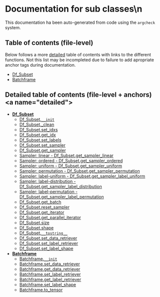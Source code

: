 # Documentation for sub classes\n

This documentation ha been auto-generated from code using the `argcheck` system.

## Table of contents (file-level)

Below follows a more [detailed](#detailed) table of contents with links to
the different functions. Not this list may be incompleted due to failure to
add apropriate anchor tags during documentation.


- [Df_Subset](01_subset.md)
- [Batchframe](10_batchframe.md)

## Detailed table of contents (file-level + anchors)<a name=\"detailed\">


- **[Df_Subset](01_subset.md)**
  - [Df_Subset.`__init`](01_subset.md#Df_Subset.__init)
  - [Df_Subset._clean](01_subset.md#Df_Subset._clean)
  - [Df_Subset.set_idxs](01_subset.md#Df_Subset.set_idxs)
  - [Df_Subset.get_idx](01_subset.md#Df_Subset.get_idx)
  - [Df_Subset.set_labels](01_subset.md#Df_Subset.set_labels)
  - [Df_Subset.set_sampler](01_subset.md#Df_Subset.set_sampler)
  - [Df_Subset.get_sampler](01_subset.md#Df_Subset.get_sampler)
  - [Sampler: linear - Df_Subset.get_sampler_linear](01_subset.md#Df_Subset.get_sampler_linear)
  - [Sampler: ordered - Df_Subset.get_sampler_ordered](01_subset.md#Df_Subset.get_sampler_ordered)
  - [Sampler: uniform - Df_Subset.get_sampler_uniform](01_subset.md#Df_Subset.get_sampler_uniform)
  - [Sampler: permutation - Df_Subset.get_sampler_permutation](01_subset.md#Df_Subset.get_sampler_permutation)
  - [Sampler: label-uniform - Df_Subset.get_sampler_label_uniform](01_subset.md#Df_Subset.get_sampler_label_uniform)
  - [Sampler: label-distribution - Df_Subset.get_sampler_label_distribution](01_subset.md#Df_Subset.get_sampler_label_distribution)
  - [Sampler: label-permutation - Df_Subset.get_sampler_label_permutation](01_subset.md#Df_Subset.get_sampler_label_permutation)
  - [Df_Subset.get_batch](01_subset.md#Df_Subset.get_batch)
  - [Df_Subset.reset_sampler](01_subset.md#Df_Subset.reset_sampler)
  - [Df_Subset.get_iterator](01_subset.md#Df_Subset.get_iterator)
  - [Df_Subset.get_parallel_iterator](01_subset.md#Df_Subset.get_parallel_iterator)
  - [Df_Subset.size](01_subset.md#Df_Subset.size)
  - [Df_Subset.shape](01_subset.md#Df_Subset.shape)
  - [Df_Subset.`__tostring__`](01_subset.md#Df_Subset.__tostring__)
  - [Df_Subset.set_data_retriever](01_subset.md#Df_Subset.set_data_retriever)
  - [Df_Subset.set_label_retriever](01_subset.md#Df_Subset.set_label_retriever)
  - [Df_Subset.set_label_shape](01_subset.md#Df_Subset.set_label_shape)
- **[Batchframe](10_batchframe.md)**
  - [Batchframe.`__init`](10_batchframe.md#Batchframe.__init)
  - [Batchframe.set_data_retriever](10_batchframe.md#Batchframe.set_data_retriever)
  - [Batchframe.get_data_retriever](10_batchframe.md#Batchframe.get_data_retriever)
  - [Batchframe.set_label_retriever](10_batchframe.md#Batchframe.set_label_retriever)
  - [Batchframe.get_label_retriever](10_batchframe.md#Batchframe.get_label_retriever)
  - [Batchframe.set_label_shape](10_batchframe.md#Batchframe.set_label_shape)
  - [Batchframe.to_tensor](10_batchframe.md#Batchframe.to_tensor)